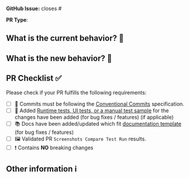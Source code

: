 **GitHub Issue:** closes #

<!-- Link to relevant GitHub issue if applicable. All PRs should be associated with an issue (GitHub issue or internal), unless the change is documentation related. -->

**PR Type**: 

<!--
Copy the labels that apply to this PR and paste them above:

🐞 Bugfix
✨ Feature
🎨 Code style update (formatting)
🔄 Refactoring (no functional changes, no api changes)
🏗️ Build or CI related changes
📚 Documentation content changes
🤖 Project automation
💬 Other... (Please describe)

-->


## What is the current behavior? 🤔

<!-- Please describe the current behavior that you are modifying, or link to a relevant issue. -->


## What is the new behavior? 🚀

<!-- Please describe the new behavior after your modifications. -->

## PR Checklist ✅

Please check if your PR fulfills the following requirements:

- [ ] 📝 Commits must be following the [Conventional Commits](https://www.conventionalcommits.org/en/v1.0.0/#summary) specification.
- [ ] 🧪 Added [Runtime tests, UI tests, or a manual test sample](https://github.com/unoplatform/uno/blob/master/doc/articles/uno-development/working-with-the-samples-apps.md) for the changes have been added (for bug fixes / features) (if applicable)
- [ ] 📚 Docs have been added/updated which fit [documentation template](https://github.com/unoplatform/uno/blob/master/doc/.feature-template.md) (for bug fixes / features)
- [ ] 🖼️ Validated PR `Screenshots Compare Test Run` results.
- [ ] ❗ Contains **NO** breaking changes

<!-- If this PR contains a breaking change, please describe the impact and migration path for existing applications below.
     Please note that breaking changes are likely to be rejected -->

## Other information ℹ️

<!-- Please provide any additional information if necessary -->